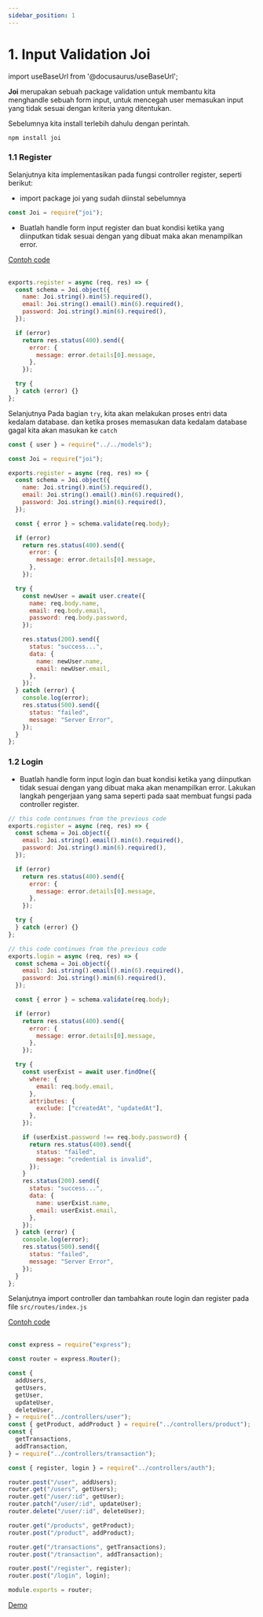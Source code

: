 ```yaml
---
sidebar_position: 1
---
```


# 1. Input Validation Joi

import useBaseUrl from '@docusaurus/useBaseUrl';

**Joi** merupakan sebuah package validation untuk membantu kita menghandle sebuah form input, untuk mencegah user memasukan input yang tidak sesuai dengan kriteria yang ditentukan.

Sebelumnya kita install terlebih dahulu dengan perintah.

```shell
npm install joi
```

### 1.1 Register

Selanjutnya kita implementasikan pada fungsi controller register, seperti berikut:

- import package joi yang sudah diinstal sebelumnya

```js title=src/controllers/auth.js
const Joi = require("joi");
```

- Buatlah handle form input register dan buat kondisi ketika yang diinputkan tidak sesuai dengan yang dibuat maka akan menampilkan error.

<a class="btn-example-code" href="https://github.com/demo-dumbways/ebook-code-results-stage-2-backend/blob/1-auth-and-multer/src/controllers/auth.js">
Contoh code
</a>

<br />
<br />

```js title=src/controllers/auth.js
exports.register = async (req, res) => {
  const schema = Joi.object({
    name: Joi.string().min(5).required(),
    email: Joi.string().email().min(6).required(),
    password: Joi.string().min(6).required(),
  });

  if (error)
    return res.status(400).send({
      error: {
        message: error.details[0].message,
      },
    });

  try {
  } catch (error) {}
};
```

Selanjutnya Pada bagian `try`, kita akan melakukan proses entri data kedalam database. dan ketika proses memasukan data kedalam database gagal kita akan masukan ke `catch`

```js js title=src/controllers/auth.js {21-40}
const { user } = require("../../models");

const Joi = require("joi");

exports.register = async (req, res) => {
  const schema = Joi.object({
    name: Joi.string().min(5).required(),
    email: Joi.string().email().min(6).required(),
    password: Joi.string().min(6).required(),
  });

  const { error } = schema.validate(req.body);

  if (error)
    return res.status(400).send({
      error: {
        message: error.details[0].message,
      },
    });

  try {
    const newUser = await user.create({
      name: req.body.name,
      email: req.body.email,
      password: req.body.password,
    });

    res.status(200).send({
      status: "success...",
      data: {
        name: newUser.name,
        email: newUser.email,
      },
    });
  } catch (error) {
    console.log(error);
    res.status(500).send({
      status: "failed",
      message: "Server Error",
    });
  }
};
```

### 1.2 Login

- Buatlah handle form input login dan buat kondisi ketika yang diinputkan tidak sesuai dengan yang dibuat maka akan menampilkan error. Lakukan langkah pengerjaan yang sama seperti pada saat membuat fungsi pada controller register.

```js title=src/controllers/auth.js
// this code continues from the previous code
exports.register = async (req, res) => {
  const schema = Joi.object({
    email: Joi.string().email().min(6).required(),
    password: Joi.string().min(6).required(),
  });

  if (error)
    return res.status(400).send({
      error: {
        message: error.details[0].message,
      },
    });

  try {
  } catch (error) {}
};
```

```js title=src/controllers/auth.js {17-46}
// this code continues from the previous code
exports.login = async (req, res) => {
  const schema = Joi.object({
    email: Joi.string().email().min(6).required(),
    password: Joi.string().min(6).required(),
  });

  const { error } = schema.validate(req.body);

  if (error)
    return res.status(400).send({
      error: {
        message: error.details[0].message,
      },
    });

  try {
    const userExist = await user.findOne({
      where: {
        email: req.body.email,
      },
      attributes: {
        exclude: ["createdAt", "updatedAt"],
      },
    });

    if (userExist.password !== req.body.password) {
      return res.status(400).send({
        status: "failed",
        message: "credential is invalid",
      });
    }
    res.status(200).send({
      status: "success...",
      data: {
        name: userExist.name,
        email: userExist.email,
      },
    });
  } catch (error) {
    console.log(error);
    res.status(500).send({
      status: "failed",
      message: "Server Error",
    });
  }
};
```

Selanjutnya import controller dan tambahkan route login dan register pada file `src/routes/index.js`

<a class="btn-example-code" href="https://github.com/demo-dumbways/ebook-code-results-stage-2-backend/blob/1-auth-and-multer/src/routes/index.js">
Contoh code
</a>

<br />
<br />

```js title=src/routes/index.js {18,32-33}
const express = require("express");

const router = express.Router();

const {
  addUsers,
  getUsers,
  getUser,
  updateUser,
  deleteUser,
} = require("../controllers/user");
const { getProduct, addProduct } = require("../controllers/product");
const {
  getTransactions,
  addTransaction,
} = require("../controllers/transaction");

const { register, login } = require("../controllers/auth");

router.post("/user", addUsers);
router.get("/users", getUsers);
router.get("/user/:id", getUser);
router.patch("/user/:id", updateUser);
router.delete("/user/:id", deleteUser);

router.get("/products", getProduct);
router.post("/product", addProduct);

router.get("/transactions", getTransactions);
router.post("/transaction", addTransaction);

router.post("/register", register);
router.post("/login", login);

module.exports = router;
```

<!-- <img alt="image1-2" src={useBaseUrl('img/docs/image-4-1.png')} width="60%"/>

<br />
<br /> -->

<div>
<a class="btn-demo" href="https://ebook-code-results-stage-2-backend-git-1-e-bef277-demo-dumbways.vercel.app/">
Demo
</a>
</div>
